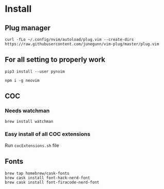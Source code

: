# Install

## Plug manager
`curl -fLo ~/.config/nvim/autoload/plug.vim --create-dirs https://raw.githubusercontent.com/junegunn/vim-plug/master/plug.vim`


## For all setting to properly work
`pip3 install --user pynvim`

`npm i -g neovim`


## COC

### Needs watchman
`brew install watchman`


### Easy install of all COC extensions
Run `cocExtensions.sh` file

## Fonts
```
brew tap homebrew/cask-fonts
brew cask install font-hack-nerd-font
brew cask install font-firacode-nerd-font
```
